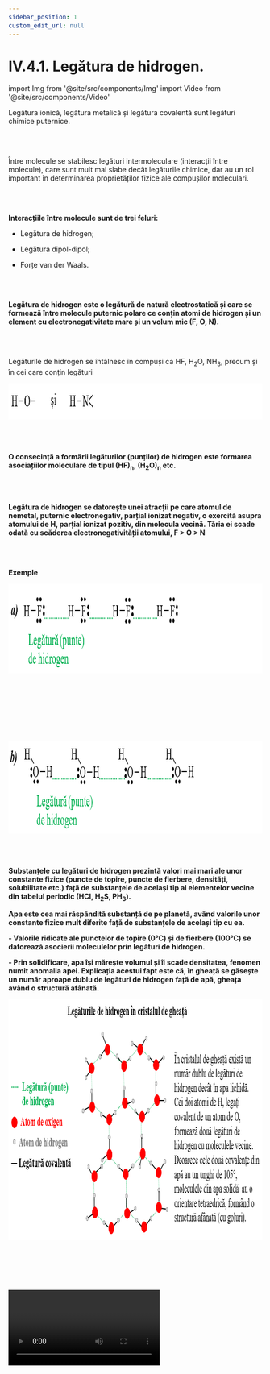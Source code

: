 ```yaml
---
sidebar_position: 1
custom_edit_url: null
---
```


# IV.4.1. Legătura de hidrogen.




import Img from '@site/src/components/Img'
import Video from '@site/src/components/Video'


<div class="alert alert--primary" role="alert">

Legătura ionică, legătura metalică și legătura covalentă sunt legături chimice puternice.



</div>

<br></br>


<div class="alert alert--primary" role="alert">


Între molecule se stabilesc legături intermoleculare (interacții între molecule), care sunt mult mai slabe decât legăturile chimice, dar au un rol important în determinarea proprietăților fizice ale compușilor moleculari.



</div>


<br></br>



<div class="alert alert--primary" role="alert">

**Interacțiile între molecule sunt de trei feluri:**

- Legătura de hidrogen;

- Legătura dipol-dipol;

- Forțe van der Waals.



</div>

<br></br>



<div class="alert alert--primary" role="alert">

**Legătura de hidrogen este o legătură de natură electrostatică și care se formează între molecule puternic polare ce conțin atomi de hidrogen și un element cu electronegativitate mare și un volum mic (F, O, N).**


</div>

<br></br>


<div class="alert alert--primary" role="alert">

Legăturile de hidrogen se întâlnesc în compuși ca HF, H<sub>2</sub>O, NH<sub>3</sub>, precum și în cei care conțin legături 


<Img className="img-responsive4" src="chimie/clasa9/capitolul4/IV-4-1-legatura-de-hidrogen-poza1-legaturi-hidrogen-oxigen-sau-hidrogen-azot.png" width="1000" height="72" lazy={false} />


</div>


<br></br>

<div class="alert alert--primary" role="alert">

**O consecință a formării legăturilor (punților) de hidrogen este formarea asociațiilor moleculare de tipul (HF)<sub>n</sub>, (H<sub>2</sub>O)<sub>n</sub> etc.**


</div>

<br></br>


<div class="alert alert--primary" role="alert">



**Legătura de hidrogen se datorește unei atracții pe care atomul de nemetal, puternic electronegativ, parțial ionizat negativ, o exercită asupra atomului de H, parțial ionizat pozitiv, din molecula vecină. Tăria ei scade odată cu scăderea electronegativității atomului, F > O > N**


</div>


<br></br>


<div class="alert alert--warning" role="alert">

**Exemple**


<Img className="img-responsive4" src="chimie/clasa9/capitolul4/IV-4-1-legatura-de-hidrogen-poza2-legatura-de-hidrogen-intre-hidrogen-si-fluor.png" width="1000" height="178" lazy={false} />


<br></br>
<br></br>
<br></br>


<Img className="img-responsive4" src="chimie/clasa9/capitolul4/IV-4-1-legatura-de-hidrogen-poza3-legatura-de-hidrogen-intre-hidrogen-si-oxigen.png" width="1000" height="185" lazy={false} />





</div>


<br></br>

<div class="alert alert--primary" role="alert">

**Substanțele cu legături de hidrogen prezintă valori mai mari ale unor constante fizice (puncte de topire, puncte de fierbere, densități, solubilitate etc.) față de substanțele de același tip al elementelor vecine din tabelul periodic (HCl, H<sub>2</sub>S, PH<sub>3</sub>).**

**Apa este cea mai răspândită substanță de pe planetă, având valorile unor constante fizice mult diferite față de substanțele de același tip cu ea.**

**- Valorile ridicate ale punctelor de topire (0°C) și de fierbere (100°C) se datorează asocierii moleculelor prin legături de hidrogen.**   


**- Prin solidificare, apa își mărește volumul și îi scade densitatea, fenomen numit anomalia apei. Explicația acestui fapt este că, în gheață se găsește un număr aproape dublu de legături de hidrogen față de apă, gheața având o structură afânată.**


<Img className="img-responsive4" src="chimie/clasa9/capitolul4/IV-4-1-legatura-de-hidrogen-poza4-legaturile-de-hidrogen-in-cristalul-de-gheata.png" width="1000" height="478" />


<br></br>
<br></br>

<Video src="https://www.youtube.com/embed/mZyILFmP0UI" />


<br></br>


**- Apa are o căldură specifică (căldura absorbită pentru a crește cu un grad temperatura unui kg de apă) mare comparativ cu alte lichide, deoarece ea absoarbe mai multă căldură pentru a-i crește temperatura, o parte din această căldură fiind utilizată pentru ruperea legăturilor de hidrogen.**


<Video src="https://www.youtube.com/embed/UxFlAVvUCAg" />


<br></br>

**- Apa are o căldură latentă specifică de vaporizare (căldura absorbită pentru a schimba un kg de substanță lichidă în gaz la temperatură constantă ) foarte mare, deoarece are nevoie de o cantitate suplimentară de căldură pentru a trece în vapori o anumită cantitate de apă. Aceasta se explică prin faptul că legăturile de hidrogen trebuie rupte pentru ca moleculele să fie eliberate sub formă de gaz.** 




**- Apa are o căldură latentă specifică de topire (căldura absorbită pentru a schimba un gram de substanță solidă în lichid la temperatură constantă ) foarte mare, deoarece are nevoie de o cantitate suplimentară de căldură pentru a trece în lichid o anumită cantitate de gheață. Aceasta se explică prin faptul că legăturile de hidrogen trebuie rupte pentru ca moleculele să fie eliberate sub formă de lichid.** 

</div>







